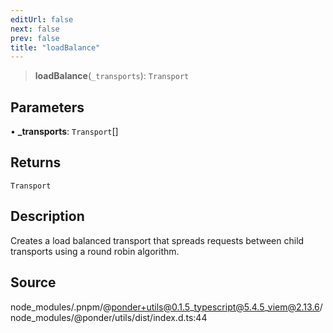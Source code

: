 ```yaml
---
editUrl: false
next: false
prev: false
title: "loadBalance"
---
```


> **loadBalance**(`_transports`): `Transport`

## Parameters

• **\_transports**: `Transport`[]

## Returns

`Transport`

## Description

Creates a load balanced transport that spreads requests between child transports using a round robin algorithm.

## Source

node\_modules/.pnpm/@ponder+utils@0.1.5\_typescript@5.4.5\_viem@2.13.6/node\_modules/@ponder/utils/dist/index.d.ts:44
